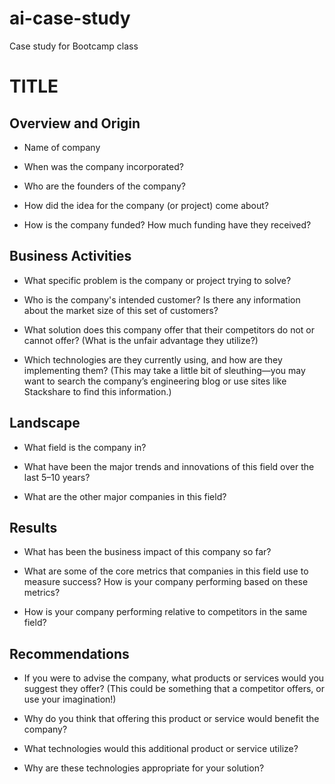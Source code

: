 # ai-case-study
Case study for Bootcamp class 
# TITLE

## Overview and Origin

* Name of company

* When was the company incorporated?

* Who are the founders of the company?

* How did the idea for the company (or project) come about?

* How is the company funded? How much funding have they received?

## Business Activities

* What specific problem is the company or project trying to solve?

* Who is the company's intended customer? Is there any information about the market size of this set of customers?

* What solution does this company offer that their competitors do not or cannot offer? (What is the unfair advantage they utilize?)

* Which technologies are they currently using, and how are they implementing them? (This may take a little bit of sleuthing&mdash;you may want to search the company’s engineering blog or use sites like Stackshare to find this information.)

## Landscape

* What field is the company in?

* What have been the major trends and innovations of this field over the last 5&ndash;10 years?

* What are the other major companies in this field?

## Results

* What has been the business impact of this company so far?

* What are some of the core metrics that companies in this field use to measure success? How is your company performing based on these metrics?

* How is your company performing relative to competitors in the same field?

## Recommendations

* If you were to advise the company, what products or services would you suggest they offer? (This could be something that a competitor offers, or use your imagination!)

* Why do you think that offering this product or service would benefit the company?

* What technologies would this additional product or service utilize?

* Why are these technologies appropriate for your solution?
